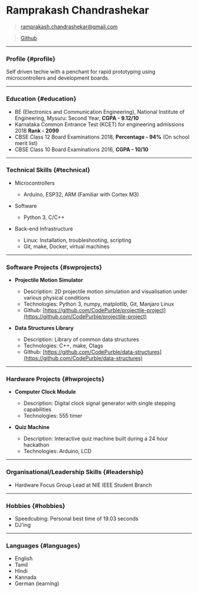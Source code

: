# Ramprakash Chandrashekar

> [ramprakash.chandrashekar@gmail.com](ramprakash.chandrashekar@gmail.com)

> [Github](https://github.com/CodePurble)

------

### Profile {#profile}

Self driven techie with a penchant for rapid prototyping using microcontrollers
and development boards.

------

### Education {#education}

* BE (Electronics and Communication Engineering), National Institute of Engineering, Mysuru: Second Year, **CGPA - 9.12/10**
* Karnataka Common Entrance Test (KCET) for engineering admissions 2018 **Rank - 2099**
* CBSE Class 12 Board Examinations 2018, **Percentage - 94%** (On school merit list)
* CBSE Class 10 Board Examinations 2016, **CGPA - 10/10**

------

### Technical Skills {#technical}

* Microcontrollers
	* Arduino, ESP32, ARM (Familiar with Cortex M3)

* Software
	* Python 3, C/C++

* Back-end Infrastructure
	* Linux: Installation, troubleshooting, scripting
	* Git, make, Docker, virtual machines

------

### Software Projects {#swprojects}

* **Projectile Motion Simulator**
	* Description: 2D projectile motion simulation and visualisation under various physical conditions
	* Technologies: Python 3, numpy, matplotlib, Git, Manjaro Linux
	* Github: [https://github.com/CodePurble/projectile-project](https://github.com/CodePurble/projectile-project)

* **Data Structures Library**
	* Description: Library of common data structures
	* Technologies: C++, make, Ctags
	* Github: [https://github.com/CodePurble/data-structures](https://github.com/CodePurble/data-structures)

------

### Hardware Projects {#hwprojects}

* **Computer Clock Module**
	* Description: Digital clock signal generator with single stepping capabilities
	* Technologies: 555 timer

* **Quiz Machine**
	* Description: Interactive quiz machine built during a 24 hour hackathon
	* Technologies: Arduino, LCD

------

### Organisational/Leadership Skills {#leadership}

* Hardware Focus Group Lead at NIE IEEE Student Branch

------

### Hobbies {#hobbies}

* Speedcubing: Personal best time of 19.03 seconds
* DJ'ing

------

### Languages {#languages}

* English
* Tamil
* Hindi
* Kannada
* German (learning)
